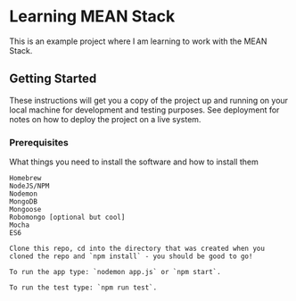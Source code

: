 # Learning MEAN Stack

This is an example project where I am learning to work with the MEAN Stack.

## Getting Started

These instructions will get you a copy of the project up and running on your local machine for development and testing purposes. See deployment for notes on how to deploy the project on a live system.

### Prerequisites

What things you need to install the software and how to install them

```
Homebrew
NodeJS/NPM
Nodemon
MongoDB
Mongoose
Robomongo [optional but cool]
Mocha
ES6

Clone this repo, cd into the directory that was created when you cloned the repo and `npm install` - you should be good to go!

To run the app type: `nodemon app.js` or `npm start`.

To run the test type: `npm run test`.

```
